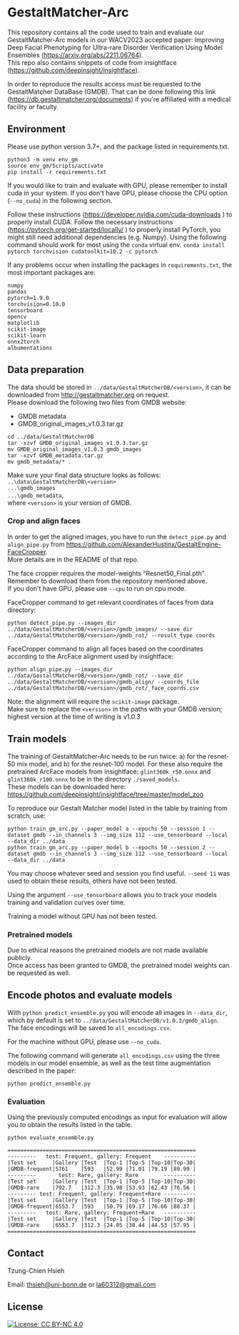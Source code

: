 # GestaltMatcher-Arc
This repository contains all the code used to train and evaluate our GestaltMatcher-Arc models in our WACV2023 
accepted paper: Improving Deep Facial Phenotyping for Ultra-rare Disorder Verification Using Model Ensembles 
(https://arxiv.org/abs/2211.06764).\
This repo also contains snippets of code from insightface (https://github.com/deepinsight/insightface).

In order to reproduce the results access must be requested to the GestaltMatcher DataBase (GMDB).
That can be done following this link (https://db.gestaltmatcher.org/documents) if you're affiliated with a 
medical facility or faculty.

## Environment
Please use python version 3.7+, and the package listed in requirements.txt.

```
python3 -m venv env_gm
source env_gm/Scripts/activate
pip install -r requirements.txt
```

If you would like to train and evaluate with GPU, please remember to install cuda in your system.
If you don't have GPU, please choose the CPU option (`--no_cuda`) in the following section.

Follow these instructions (https://developer.nvidia.com/cuda-downloads ) to properly install CUDA.
Follow the necessary instructions (https://pytorch.org/get-started/locally/ ) to properly install PyTorch, you might still need additional dependencies (e.g. Numpy).
Using the following command should work for most using the `conda` virtual env.
```conda install pytorch torchvision cudatoolkit=10.2 -c pytorch```

If any problems occur when installing the packages in `requirements.txt`, the most important packages are:
```
numpy
pandas
pytorch=1.9.0
torchvision=0.10.0
tensorboard
opencv
matplotlib
scikit-image
scikit-learn
onnx2torch
albumentations
```

## Data preparation
The data should be stored in `../data/GestaltMatcherDB/<version>`, it can be downloaded from http://gestaltmatcher.org 
on request. \
Please download the following two files from GMDB website:
* GMDB metadata
* GMDB_original_images_v1.0.3.tar.gz

```
cd ../data/GestaltMatcherDB
tar -xzvf GMDB_original_images_v1.0.3.tar.gz
mv GMDB_original_images_v1.0.3 gmdb_images
tar -xzvf GMDB_metadata.tar.gz
mv gmdb_metadata/* .
```

Make sure your final data structure looks as follows: \
`..\data\GestaltMatcherDB\<version>`\
`...\gmdb_images`\
`...\gmdb_metadata`,\
where `<version>` is your version of GMDB. 

### Crop and align faces
In order to get the aligned images, you have to run the `detect_pipe.py` and `align_pipe.py` from 
https://github.com/AlexanderHustinx/GestaltEngine-FaceCropper. \
More details are in the README of that repo. 

The face cropper requires the model-weights "Resnet50_Final.pth". Remember to download them from the repository 
mentioned above.\
If you don't have GPU, please use `--cpu` to run on cpu mode.

FaceCropper command to get relevant coordinates of faces from data directory:
```
python detect_pipe.py --images_dir ../data/GestaltMatcherDB/<version>/gmdb_images/ --save_dir ../data/GestaltMatcherDB/<version>/gmdb_rot/ --result_type coords
```

FaceCropper command to align all faces based on the coordinates according to the ArcFace alignment used by insightface:
```
python align_pipe.py --images_dir ../data/GestaltMatcherDB/<version>/gmdb_rot/ --save_dir ../data/GestaltMatcherDB/<version>/gmdb_align/ --coords_file ../data/GestaltMatcherDB/<version>/gmdb_rot/_face_coords.csv
```
Note: the alignment will require the `scikit-image` package.\
Make sure to replace the `<version>` in the paths with your GMDB version; highest version at the time of writing is v1.0.3

## Train models
The training of GestaltMatcher-Arc needs to be run twice: a) for the resnet-50 mix model, and b) for the resnet-100 model.
For these also require the pretrained ArcFace models from insightface: `glint360k_r50.onnx` and `glint360k_r100.onnx` to 
be in the directory `./saved_models`. \
These models can be downloaded here: https://github.com/deepinsight/insightface/tree/master/model_zoo 

To reproduce our Gestalt Matcher model listed in the table by training from scratch, use:
```
python train_gm_arc.py --paper_model a --epochs 50 --session 1 --dataset gmdb --in_channels 3 --img_size 112 --use_tensorboard --local --data_dir ../data 
python train_gm_arc.py --paper_model b --epochs 50 --session 2 --dataset gmdb --in_channels 3 --img_size 112 --use_tensorboard --local --data_dir ../data 
```

You may choose whatever seed and session you find useful.
`--seed 11` was used to obtain these results, others have not been tested.

Using the argument `--use_tensorboard` allows you to track your models training and validation curves over time.

Training a model without GPU has not been tested.

### Pretrained models
Due to ethical reasons the pretrained models are not made available publicly. \
Once access has been granted to GMDB, the pretrained model weights can be requested as well.

## Encode photos and evaluate models
With `python predict_ensemble.py` you will encode all images in `--data_dir`, which by default is set to 
`../data/GestaltMatcherDB/v1.0.3/gmdb_align`.\
The face encodings will be saved to `all_encodings.csv`.

For the machine without GPU, please use `--no_cuda`.

The following command will generate `all_encodings.csv` using the three models in our model ensemble, as well as the 
test time augmentation described in the paper:

```
python predict_ensemble.py
```

### Evaluation
Using the previously computed encodings as input for evaluation will allow you to obtain the results listed in the table.

```
python evaluate_ensemble.py

===========================================================
---------   test: Frequent, gallery: Frequent    ----------
|Test set     |Gallery |Test  |Top-1 |Top-5 |Top-10|Top-30|
|GMDB-frequent|5761    |593   |52.99 |71.01 |79.19 |89.99 |
---------       test: Rare, gallery: Rare        ----------
|Test set     |Gallery |Test  |Top-1 |Top-5 |Top-10|Top-30|
|GMDB-rare    |792.7   |312.3 |35.98 |53.93 |62.43 |76.56 |
--------- test: Frequent, gallery: Frequent+Rare ----------
|Test set     |Gallery |Test  |Top-1 |Top-5 |Top-10|Top-30|
|GMDB-frequent|6553.7  |593   |50.79 |69.17 |76.66 |88.37 |
---------   test: Rare, gallery: Frequent+Rare   ----------
|Test set     |Gallery |Test  |Top-1 |Top-5 |Top-10|Top-30|
|GMDB-rare    |6553.7  |312.3 |24.05 |38.44 |44.53 |57.95 |
===========================================================

```


## Contact
Tzung-Chien Hsieh

Email: thsieh@uni-bonn.de or la60312@gmail.com

## License
[![License: CC BY-NC 4.0](https://img.shields.io/badge/License-CC%20BY--NC%204.0-lightgrey.svg)](http://creativecommons.org/licenses/by-nc/4.0/)
